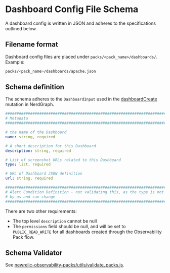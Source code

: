 # Dashboard Config File Schema

A dashboard config is written in JSON and adheres to the specifications outlined below.

## Filename format

Dashboard config files are placed under `packs/<pack_name>/dashboards/`. Example:

```bash
packs/<pack_name>/dashboards/apache.json
```

## Schema definition

The schema adheres to the `DashboardInput` used in the [dashboardCreate](https://docs.newrelic.com/docs/new-relic-one/use-new-relic-one/core-concepts/dashboards-api-migration-insights-api-nerdgraph/#dashboard-create) mutation in NerdGraph.

```yaml
####################################################################################
# Metadata
####################################################################################

# the name of the Dashboard
name: string, required

# A short description for this Dashboard
description: string, required

# List of screenshot URLs related to this Dashboard
type: list, required

# URL of Dashboard JSON definition
url: string, required

####################################################################################
# Alert Condition Definition - not validating this, as the type is not controlled
# by us and can change
####################################################################################

```

There are two other requirements:

* The top level `description` cannot be null
* The `permissions` field should be null, and will be set to `PUBLIC_READ_WRITE` for all dashboards created through the Observability Pack flow.

## Schema Validator

See [newrelic-observability-packs/utils/validate_packs.js](../utils/validate_packs.js).

